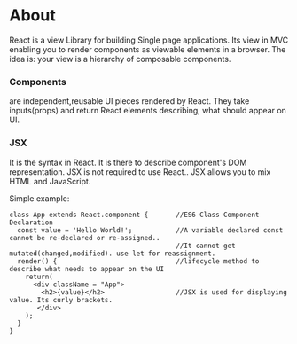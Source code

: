 # About
React is a view Library for building Single page applications. Its view in MVC enabling you to render components as viewable elements
in a browser. The idea is: your view is a hierarchy of composable components.

### Components 
are independent,reusable UI pieces rendered by React. They take inputs(props) and return React elements describing, what should
appear on UI.

### JSX
It is the syntax in React. It is there to describe component's DOM representation. JSX is not required to use React..
JSX allows you to mix HTML and JavaScript.

Simple example:
```
class App extends React.component {       //ES6 Class Component Declaration
  const value = 'Hello World!';           //A variable declared const cannot be re-declared or re-assigned..
                                          //It cannot get mutated(changed,modified). use let for reassignment.
  render() {                              //lifecycle method to describe what needs to appear on the UI
    return(
      <div className = "App">
        <h2>{value}</h2>                  //JSX is used for displaying value. Its curly brackets.
       </div>
    );
  }
}
```
